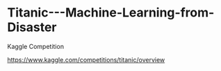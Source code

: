 # Titanic---Machine-Learning-from-Disaster
Kaggle Competition

https://www.kaggle.com/competitions/titanic/overview
